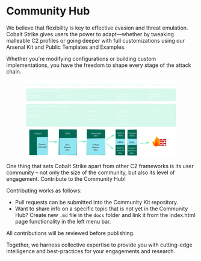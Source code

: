 # Community Hub

We believe that flexibility is key to effective evasion and threat emulation. Cobalt Strike gives users the power to adapt—whether by tweaking malleable C2 profiles or going deeper with full customizations using our Arsenal Kit and Public Templates and Examples.

Whether you're modifying configurations or building custom implementations, you have the freedom to shape every stage of the attack chain.

<center><img src="docs/imgs/CustomizationOptions.png" alt="Customization Options" width="80%"/></center>

One thing that sets Cobalt Strike apart from other C2 frameworks is its user community – not only the size of the community, but also its level of engagement. Contribute to the Community Hub! 

Contributing works as follows:

- Pull requests can be submitted into the Community Kit repository.
- Want to share info on a specific topic that is not yet in the Community Hub? Create new ```.md``` file in the ```docs``` folder and link it from the index.html page functionality in the left menu bar.

All contributions will be reviewed before publishing.

Together, we harness collective expertise to provide you with cutting-edge intelligence and best-practices for your engagements and research.